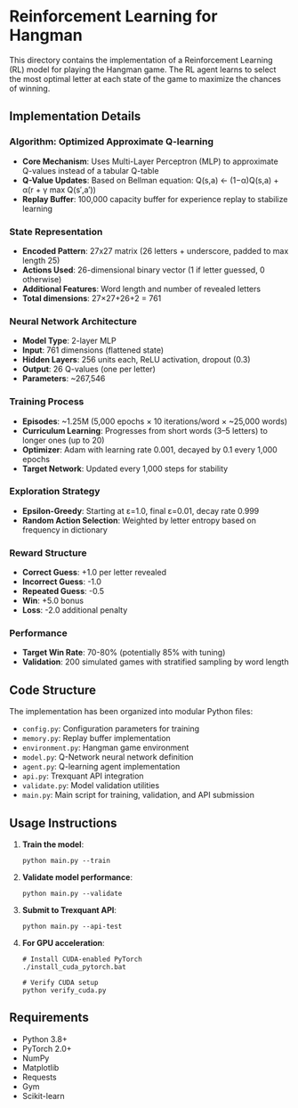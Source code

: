 # Reinforcement Learning for Hangman

This directory contains the implementation of a Reinforcement Learning (RL) model for playing the Hangman game. The RL agent learns to select the most optimal letter at each state of the game to maximize the chances of winning.

## Implementation Details

### Algorithm: Optimized Approximate Q-learning

- **Core Mechanism**: Uses Multi-Layer Perceptron (MLP) to approximate Q-values instead of a tabular Q-table
- **Q-Value Updates**: Based on Bellman equation: Q(s,a) ← (1−α)Q(s,a) + α(r + γ max Q(s′,a′))
- **Replay Buffer**: 100,000 capacity buffer for experience replay to stabilize learning

### State Representation

- **Encoded Pattern**: 27x27 matrix (26 letters + underscore, padded to max length 25)
- **Actions Used**: 26-dimensional binary vector (1 if letter guessed, 0 otherwise)
- **Additional Features**: Word length and number of revealed letters
- **Total dimensions**: 27×27+26+2 = 761

### Neural Network Architecture

- **Model Type**: 2-layer MLP
- **Input**: 761 dimensions (flattened state)
- **Hidden Layers**: 256 units each, ReLU activation, dropout (0.3)
- **Output**: 26 Q-values (one per letter)
- **Parameters**: ~267,546

### Training Process

- **Episodes**: ~1.25M (5,000 epochs × 10 iterations/word × ~25,000 words)
- **Curriculum Learning**: Progresses from short words (3–5 letters) to longer ones (up to 20)
- **Optimizer**: Adam with learning rate 0.001, decayed by 0.1 every 1,000 epochs
- **Target Network**: Updated every 1,000 steps for stability

### Exploration Strategy

- **Epsilon-Greedy**: Starting at ε=1.0, final ε=0.01, decay rate 0.999
- **Random Action Selection**: Weighted by letter entropy based on frequency in dictionary

### Reward Structure

- **Correct Guess**: +1.0 per letter revealed
- **Incorrect Guess**: -1.0
- **Repeated Guess**: -0.5
- **Win**: +5.0 bonus
- **Loss**: -2.0 additional penalty

### Performance

- **Target Win Rate**: 70-80% (potentially 85% with tuning)
- **Validation**: 200 simulated games with stratified sampling by word length

## Code Structure

The implementation has been organized into modular Python files:

- `config.py`: Configuration parameters for training
- `memory.py`: Replay buffer implementation
- `environment.py`: Hangman game environment
- `model.py`: Q-Network neural network definition
- `agent.py`: Q-learning agent implementation
- `api.py`: Trexquant API integration
- `validate.py`: Model validation utilities
- `main.py`: Main script for training, validation, and API submission

## Usage Instructions

1. **Train the model**:
   ```
   python main.py --train
   ```

2. **Validate model performance**:
   ```
   python main.py --validate
   ```

3. **Submit to Trexquant API**:
   ```
   python main.py --api-test
   ```

4. **For GPU acceleration**:
   ```
   # Install CUDA-enabled PyTorch
   ./install_cuda_pytorch.bat
   
   # Verify CUDA setup
   python verify_cuda.py
   ```

## Requirements

- Python 3.8+
- PyTorch 2.0+
- NumPy
- Matplotlib
- Requests
- Gym
- Scikit-learn
